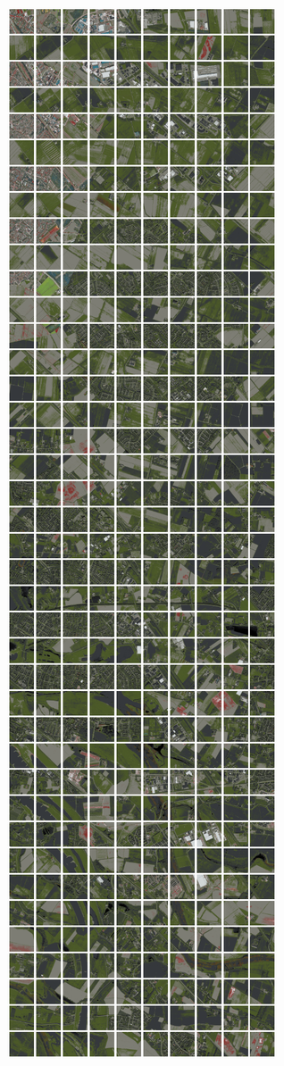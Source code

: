 <html>
<div>
<img src="https://github.com/HakkaTjakka/NL_TILE_MAP/blob/main/18/631/-1039/r.6310.-10390.png" height="44" width="44">
<img src="https://github.com/HakkaTjakka/NL_TILE_MAP/blob/main/18/631/-1039/r.6311.-10390.png" height="44" width="44">
<img src="https://github.com/HakkaTjakka/NL_TILE_MAP/blob/main/18/631/-1039/r.6312.-10390.png" height="44" width="44">
<img src="https://github.com/HakkaTjakka/NL_TILE_MAP/blob/main/18/631/-1039/r.6313.-10390.png" height="44" width="44">
<img src="https://github.com/HakkaTjakka/NL_TILE_MAP/blob/main/18/631/-1039/r.6314.-10390.png" height="44" width="44">
<img src="https://github.com/HakkaTjakka/NL_TILE_MAP/blob/main/18/631/-1039/r.6315.-10390.png" height="44" width="44">
<img src="https://github.com/HakkaTjakka/NL_TILE_MAP/blob/main/18/631/-1039/r.6316.-10390.png" height="44" width="44">
<img src="https://github.com/HakkaTjakka/NL_TILE_MAP/blob/main/18/631/-1039/r.6317.-10390.png" height="44" width="44">
<img src="https://github.com/HakkaTjakka/NL_TILE_MAP/blob/main/18/631/-1039/r.6318.-10390.png" height="44" width="44">
<img src="https://github.com/HakkaTjakka/NL_TILE_MAP/blob/main/18/631/-1039/r.6319.-10390.png" height="44" width="44">
<img src="https://github.com/HakkaTjakka/NL_TILE_MAP/blob/main/18/632/-1039/r.6320.-10390.png" height="44" width="44">
<img src="https://github.com/HakkaTjakka/NL_TILE_MAP/blob/main/18/632/-1039/r.6321.-10390.png" height="44" width="44">
<img src="https://github.com/HakkaTjakka/NL_TILE_MAP/blob/main/18/632/-1039/r.6322.-10390.png" height="44" width="44">
<img src="https://github.com/HakkaTjakka/NL_TILE_MAP/blob/main/18/632/-1039/r.6323.-10390.png" height="44" width="44">
<img src="https://github.com/HakkaTjakka/NL_TILE_MAP/blob/main/18/632/-1039/r.6324.-10390.png" height="44" width="44">
<img src="https://github.com/HakkaTjakka/NL_TILE_MAP/blob/main/18/632/-1039/r.6325.-10390.png" height="44" width="44">
<img src="https://github.com/HakkaTjakka/NL_TILE_MAP/blob/main/18/632/-1039/r.6326.-10390.png" height="44" width="44">
<img src="https://github.com/HakkaTjakka/NL_TILE_MAP/blob/main/18/632/-1039/r.6327.-10390.png" height="44" width="44">
<img src="https://github.com/HakkaTjakka/NL_TILE_MAP/blob/main/18/632/-1039/r.6328.-10390.png" height="44" width="44">
<img src="https://github.com/HakkaTjakka/NL_TILE_MAP/blob/main/18/632/-1039/r.6329.-10390.png" height="44" width="44">
<br>
<img src="https://github.com/HakkaTjakka/NL_TILE_MAP/blob/main/18/631/-1039/r.6310.-10389.png" height="44" width="44">
<img src="https://github.com/HakkaTjakka/NL_TILE_MAP/blob/main/18/631/-1039/r.6311.-10389.png" height="44" width="44">
<img src="https://github.com/HakkaTjakka/NL_TILE_MAP/blob/main/18/631/-1039/r.6312.-10389.png" height="44" width="44">
<img src="https://github.com/HakkaTjakka/NL_TILE_MAP/blob/main/18/631/-1039/r.6313.-10389.png" height="44" width="44">
<img src="https://github.com/HakkaTjakka/NL_TILE_MAP/blob/main/18/631/-1039/r.6314.-10389.png" height="44" width="44">
<img src="https://github.com/HakkaTjakka/NL_TILE_MAP/blob/main/18/631/-1039/r.6315.-10389.png" height="44" width="44">
<img src="https://github.com/HakkaTjakka/NL_TILE_MAP/blob/main/18/631/-1039/r.6316.-10389.png" height="44" width="44">
<img src="https://github.com/HakkaTjakka/NL_TILE_MAP/blob/main/18/631/-1039/r.6317.-10389.png" height="44" width="44">
<img src="https://github.com/HakkaTjakka/NL_TILE_MAP/blob/main/18/631/-1039/r.6318.-10389.png" height="44" width="44">
<img src="https://github.com/HakkaTjakka/NL_TILE_MAP/blob/main/18/631/-1039/r.6319.-10389.png" height="44" width="44">
<img src="https://github.com/HakkaTjakka/NL_TILE_MAP/blob/main/18/632/-1039/r.6320.-10389.png" height="44" width="44">
<img src="https://github.com/HakkaTjakka/NL_TILE_MAP/blob/main/18/632/-1039/r.6321.-10389.png" height="44" width="44">
<img src="https://github.com/HakkaTjakka/NL_TILE_MAP/blob/main/18/632/-1039/r.6322.-10389.png" height="44" width="44">
<img src="https://github.com/HakkaTjakka/NL_TILE_MAP/blob/main/18/632/-1039/r.6323.-10389.png" height="44" width="44">
<img src="https://github.com/HakkaTjakka/NL_TILE_MAP/blob/main/18/632/-1039/r.6324.-10389.png" height="44" width="44">
<img src="https://github.com/HakkaTjakka/NL_TILE_MAP/blob/main/18/632/-1039/r.6325.-10389.png" height="44" width="44">
<img src="https://github.com/HakkaTjakka/NL_TILE_MAP/blob/main/18/632/-1039/r.6326.-10389.png" height="44" width="44">
<img src="https://github.com/HakkaTjakka/NL_TILE_MAP/blob/main/18/632/-1039/r.6327.-10389.png" height="44" width="44">
<img src="https://github.com/HakkaTjakka/NL_TILE_MAP/blob/main/18/632/-1039/r.6328.-10389.png" height="44" width="44">
<img src="https://github.com/HakkaTjakka/NL_TILE_MAP/blob/main/18/632/-1039/r.6329.-10389.png" height="44" width="44">
<br>
<img src="https://github.com/HakkaTjakka/NL_TILE_MAP/blob/main/18/631/-1039/r.6310.-10388.png" height="44" width="44">
<img src="https://github.com/HakkaTjakka/NL_TILE_MAP/blob/main/18/631/-1039/r.6311.-10388.png" height="44" width="44">
<img src="https://github.com/HakkaTjakka/NL_TILE_MAP/blob/main/18/631/-1039/r.6312.-10388.png" height="44" width="44">
<img src="https://github.com/HakkaTjakka/NL_TILE_MAP/blob/main/18/631/-1039/r.6313.-10388.png" height="44" width="44">
<img src="https://github.com/HakkaTjakka/NL_TILE_MAP/blob/main/18/631/-1039/r.6314.-10388.png" height="44" width="44">
<img src="https://github.com/HakkaTjakka/NL_TILE_MAP/blob/main/18/631/-1039/r.6315.-10388.png" height="44" width="44">
<img src="https://github.com/HakkaTjakka/NL_TILE_MAP/blob/main/18/631/-1039/r.6316.-10388.png" height="44" width="44">
<img src="https://github.com/HakkaTjakka/NL_TILE_MAP/blob/main/18/631/-1039/r.6317.-10388.png" height="44" width="44">
<img src="https://github.com/HakkaTjakka/NL_TILE_MAP/blob/main/18/631/-1039/r.6318.-10388.png" height="44" width="44">
<img src="https://github.com/HakkaTjakka/NL_TILE_MAP/blob/main/18/631/-1039/r.6319.-10388.png" height="44" width="44">
<img src="https://github.com/HakkaTjakka/NL_TILE_MAP/blob/main/18/632/-1039/r.6320.-10388.png" height="44" width="44">
<img src="https://github.com/HakkaTjakka/NL_TILE_MAP/blob/main/18/632/-1039/r.6321.-10388.png" height="44" width="44">
<img src="https://github.com/HakkaTjakka/NL_TILE_MAP/blob/main/18/632/-1039/r.6322.-10388.png" height="44" width="44">
<img src="https://github.com/HakkaTjakka/NL_TILE_MAP/blob/main/18/632/-1039/r.6323.-10388.png" height="44" width="44">
<img src="https://github.com/HakkaTjakka/NL_TILE_MAP/blob/main/18/632/-1039/r.6324.-10388.png" height="44" width="44">
<img src="https://github.com/HakkaTjakka/NL_TILE_MAP/blob/main/18/632/-1039/r.6325.-10388.png" height="44" width="44">
<img src="https://github.com/HakkaTjakka/NL_TILE_MAP/blob/main/18/632/-1039/r.6326.-10388.png" height="44" width="44">
<img src="https://github.com/HakkaTjakka/NL_TILE_MAP/blob/main/18/632/-1039/r.6327.-10388.png" height="44" width="44">
<img src="https://github.com/HakkaTjakka/NL_TILE_MAP/blob/main/18/632/-1039/r.6328.-10388.png" height="44" width="44">
<img src="https://github.com/HakkaTjakka/NL_TILE_MAP/blob/main/18/632/-1039/r.6329.-10388.png" height="44" width="44">
<br>
<img src="https://github.com/HakkaTjakka/NL_TILE_MAP/blob/main/18/631/-1039/r.6310.-10387.png" height="44" width="44">
<img src="https://github.com/HakkaTjakka/NL_TILE_MAP/blob/main/18/631/-1039/r.6311.-10387.png" height="44" width="44">
<img src="https://github.com/HakkaTjakka/NL_TILE_MAP/blob/main/18/631/-1039/r.6312.-10387.png" height="44" width="44">
<img src="https://github.com/HakkaTjakka/NL_TILE_MAP/blob/main/18/631/-1039/r.6313.-10387.png" height="44" width="44">
<img src="https://github.com/HakkaTjakka/NL_TILE_MAP/blob/main/18/631/-1039/r.6314.-10387.png" height="44" width="44">
<img src="https://github.com/HakkaTjakka/NL_TILE_MAP/blob/main/18/631/-1039/r.6315.-10387.png" height="44" width="44">
<img src="https://github.com/HakkaTjakka/NL_TILE_MAP/blob/main/18/631/-1039/r.6316.-10387.png" height="44" width="44">
<img src="https://github.com/HakkaTjakka/NL_TILE_MAP/blob/main/18/631/-1039/r.6317.-10387.png" height="44" width="44">
<img src="https://github.com/HakkaTjakka/NL_TILE_MAP/blob/main/18/631/-1039/r.6318.-10387.png" height="44" width="44">
<img src="https://github.com/HakkaTjakka/NL_TILE_MAP/blob/main/18/631/-1039/r.6319.-10387.png" height="44" width="44">
<img src="https://github.com/HakkaTjakka/NL_TILE_MAP/blob/main/18/632/-1039/r.6320.-10387.png" height="44" width="44">
<img src="https://github.com/HakkaTjakka/NL_TILE_MAP/blob/main/18/632/-1039/r.6321.-10387.png" height="44" width="44">
<img src="https://github.com/HakkaTjakka/NL_TILE_MAP/blob/main/18/632/-1039/r.6322.-10387.png" height="44" width="44">
<img src="https://github.com/HakkaTjakka/NL_TILE_MAP/blob/main/18/632/-1039/r.6323.-10387.png" height="44" width="44">
<img src="https://github.com/HakkaTjakka/NL_TILE_MAP/blob/main/18/632/-1039/r.6324.-10387.png" height="44" width="44">
<img src="https://github.com/HakkaTjakka/NL_TILE_MAP/blob/main/18/632/-1039/r.6325.-10387.png" height="44" width="44">
<img src="https://github.com/HakkaTjakka/NL_TILE_MAP/blob/main/18/632/-1039/r.6326.-10387.png" height="44" width="44">
<img src="https://github.com/HakkaTjakka/NL_TILE_MAP/blob/main/18/632/-1039/r.6327.-10387.png" height="44" width="44">
<img src="https://github.com/HakkaTjakka/NL_TILE_MAP/blob/main/18/632/-1039/r.6328.-10387.png" height="44" width="44">
<img src="https://github.com/HakkaTjakka/NL_TILE_MAP/blob/main/18/632/-1039/r.6329.-10387.png" height="44" width="44">
<br>
<img src="https://github.com/HakkaTjakka/NL_TILE_MAP/blob/main/18/631/-1039/r.6310.-10386.png" height="44" width="44">
<img src="https://github.com/HakkaTjakka/NL_TILE_MAP/blob/main/18/631/-1039/r.6311.-10386.png" height="44" width="44">
<img src="https://github.com/HakkaTjakka/NL_TILE_MAP/blob/main/18/631/-1039/r.6312.-10386.png" height="44" width="44">
<img src="https://github.com/HakkaTjakka/NL_TILE_MAP/blob/main/18/631/-1039/r.6313.-10386.png" height="44" width="44">
<img src="https://github.com/HakkaTjakka/NL_TILE_MAP/blob/main/18/631/-1039/r.6314.-10386.png" height="44" width="44">
<img src="https://github.com/HakkaTjakka/NL_TILE_MAP/blob/main/18/631/-1039/r.6315.-10386.png" height="44" width="44">
<img src="https://github.com/HakkaTjakka/NL_TILE_MAP/blob/main/18/631/-1039/r.6316.-10386.png" height="44" width="44">
<img src="https://github.com/HakkaTjakka/NL_TILE_MAP/blob/main/18/631/-1039/r.6317.-10386.png" height="44" width="44">
<img src="https://github.com/HakkaTjakka/NL_TILE_MAP/blob/main/18/631/-1039/r.6318.-10386.png" height="44" width="44">
<img src="https://github.com/HakkaTjakka/NL_TILE_MAP/blob/main/18/631/-1039/r.6319.-10386.png" height="44" width="44">
<img src="https://github.com/HakkaTjakka/NL_TILE_MAP/blob/main/18/632/-1039/r.6320.-10386.png" height="44" width="44">
<img src="https://github.com/HakkaTjakka/NL_TILE_MAP/blob/main/18/632/-1039/r.6321.-10386.png" height="44" width="44">
<img src="https://github.com/HakkaTjakka/NL_TILE_MAP/blob/main/18/632/-1039/r.6322.-10386.png" height="44" width="44">
<img src="https://github.com/HakkaTjakka/NL_TILE_MAP/blob/main/18/632/-1039/r.6323.-10386.png" height="44" width="44">
<img src="https://github.com/HakkaTjakka/NL_TILE_MAP/blob/main/18/632/-1039/r.6324.-10386.png" height="44" width="44">
<img src="https://github.com/HakkaTjakka/NL_TILE_MAP/blob/main/18/632/-1039/r.6325.-10386.png" height="44" width="44">
<img src="https://github.com/HakkaTjakka/NL_TILE_MAP/blob/main/18/632/-1039/r.6326.-10386.png" height="44" width="44">
<img src="https://github.com/HakkaTjakka/NL_TILE_MAP/blob/main/18/632/-1039/r.6327.-10386.png" height="44" width="44">
<img src="https://github.com/HakkaTjakka/NL_TILE_MAP/blob/main/18/632/-1039/r.6328.-10386.png" height="44" width="44">
<img src="https://github.com/HakkaTjakka/NL_TILE_MAP/blob/main/18/632/-1039/r.6329.-10386.png" height="44" width="44">
<br>
<img src="https://github.com/HakkaTjakka/NL_TILE_MAP/blob/main/18/631/-1039/r.6310.-10385.png" height="44" width="44">
<img src="https://github.com/HakkaTjakka/NL_TILE_MAP/blob/main/18/631/-1039/r.6311.-10385.png" height="44" width="44">
<img src="https://github.com/HakkaTjakka/NL_TILE_MAP/blob/main/18/631/-1039/r.6312.-10385.png" height="44" width="44">
<img src="https://github.com/HakkaTjakka/NL_TILE_MAP/blob/main/18/631/-1039/r.6313.-10385.png" height="44" width="44">
<img src="https://github.com/HakkaTjakka/NL_TILE_MAP/blob/main/18/631/-1039/r.6314.-10385.png" height="44" width="44">
<img src="https://github.com/HakkaTjakka/NL_TILE_MAP/blob/main/18/631/-1039/r.6315.-10385.png" height="44" width="44">
<img src="https://github.com/HakkaTjakka/NL_TILE_MAP/blob/main/18/631/-1039/r.6316.-10385.png" height="44" width="44">
<img src="https://github.com/HakkaTjakka/NL_TILE_MAP/blob/main/18/631/-1039/r.6317.-10385.png" height="44" width="44">
<img src="https://github.com/HakkaTjakka/NL_TILE_MAP/blob/main/18/631/-1039/r.6318.-10385.png" height="44" width="44">
<img src="https://github.com/HakkaTjakka/NL_TILE_MAP/blob/main/18/631/-1039/r.6319.-10385.png" height="44" width="44">
<img src="https://github.com/HakkaTjakka/NL_TILE_MAP/blob/main/18/632/-1039/r.6320.-10385.png" height="44" width="44">
<img src="https://github.com/HakkaTjakka/NL_TILE_MAP/blob/main/18/632/-1039/r.6321.-10385.png" height="44" width="44">
<img src="https://github.com/HakkaTjakka/NL_TILE_MAP/blob/main/18/632/-1039/r.6322.-10385.png" height="44" width="44">
<img src="https://github.com/HakkaTjakka/NL_TILE_MAP/blob/main/18/632/-1039/r.6323.-10385.png" height="44" width="44">
<img src="https://github.com/HakkaTjakka/NL_TILE_MAP/blob/main/18/632/-1039/r.6324.-10385.png" height="44" width="44">
<img src="https://github.com/HakkaTjakka/NL_TILE_MAP/blob/main/18/632/-1039/r.6325.-10385.png" height="44" width="44">
<img src="https://github.com/HakkaTjakka/NL_TILE_MAP/blob/main/18/632/-1039/r.6326.-10385.png" height="44" width="44">
<img src="https://github.com/HakkaTjakka/NL_TILE_MAP/blob/main/18/632/-1039/r.6327.-10385.png" height="44" width="44">
<img src="https://github.com/HakkaTjakka/NL_TILE_MAP/blob/main/18/632/-1039/r.6328.-10385.png" height="44" width="44">
<img src="https://github.com/HakkaTjakka/NL_TILE_MAP/blob/main/18/632/-1039/r.6329.-10385.png" height="44" width="44">
<br>
<img src="https://github.com/HakkaTjakka/NL_TILE_MAP/blob/main/18/631/-1039/r.6310.-10384.png" height="44" width="44">
<img src="https://github.com/HakkaTjakka/NL_TILE_MAP/blob/main/18/631/-1039/r.6311.-10384.png" height="44" width="44">
<img src="https://github.com/HakkaTjakka/NL_TILE_MAP/blob/main/18/631/-1039/r.6312.-10384.png" height="44" width="44">
<img src="https://github.com/HakkaTjakka/NL_TILE_MAP/blob/main/18/631/-1039/r.6313.-10384.png" height="44" width="44">
<img src="https://github.com/HakkaTjakka/NL_TILE_MAP/blob/main/18/631/-1039/r.6314.-10384.png" height="44" width="44">
<img src="https://github.com/HakkaTjakka/NL_TILE_MAP/blob/main/18/631/-1039/r.6315.-10384.png" height="44" width="44">
<img src="https://github.com/HakkaTjakka/NL_TILE_MAP/blob/main/18/631/-1039/r.6316.-10384.png" height="44" width="44">
<img src="https://github.com/HakkaTjakka/NL_TILE_MAP/blob/main/18/631/-1039/r.6317.-10384.png" height="44" width="44">
<img src="https://github.com/HakkaTjakka/NL_TILE_MAP/blob/main/18/631/-1039/r.6318.-10384.png" height="44" width="44">
<img src="https://github.com/HakkaTjakka/NL_TILE_MAP/blob/main/18/631/-1039/r.6319.-10384.png" height="44" width="44">
<img src="https://github.com/HakkaTjakka/NL_TILE_MAP/blob/main/18/632/-1039/r.6320.-10384.png" height="44" width="44">
<img src="https://github.com/HakkaTjakka/NL_TILE_MAP/blob/main/18/632/-1039/r.6321.-10384.png" height="44" width="44">
<img src="https://github.com/HakkaTjakka/NL_TILE_MAP/blob/main/18/632/-1039/r.6322.-10384.png" height="44" width="44">
<img src="https://github.com/HakkaTjakka/NL_TILE_MAP/blob/main/18/632/-1039/r.6323.-10384.png" height="44" width="44">
<img src="https://github.com/HakkaTjakka/NL_TILE_MAP/blob/main/18/632/-1039/r.6324.-10384.png" height="44" width="44">
<img src="https://github.com/HakkaTjakka/NL_TILE_MAP/blob/main/18/632/-1039/r.6325.-10384.png" height="44" width="44">
<img src="https://github.com/HakkaTjakka/NL_TILE_MAP/blob/main/18/632/-1039/r.6326.-10384.png" height="44" width="44">
<img src="https://github.com/HakkaTjakka/NL_TILE_MAP/blob/main/18/632/-1039/r.6327.-10384.png" height="44" width="44">
<img src="https://github.com/HakkaTjakka/NL_TILE_MAP/blob/main/18/632/-1039/r.6328.-10384.png" height="44" width="44">
<img src="https://github.com/HakkaTjakka/NL_TILE_MAP/blob/main/18/632/-1039/r.6329.-10384.png" height="44" width="44">
<br>
<img src="https://github.com/HakkaTjakka/NL_TILE_MAP/blob/main/18/631/-1039/r.6310.-10383.png" height="44" width="44">
<img src="https://github.com/HakkaTjakka/NL_TILE_MAP/blob/main/18/631/-1039/r.6311.-10383.png" height="44" width="44">
<img src="https://github.com/HakkaTjakka/NL_TILE_MAP/blob/main/18/631/-1039/r.6312.-10383.png" height="44" width="44">
<img src="https://github.com/HakkaTjakka/NL_TILE_MAP/blob/main/18/631/-1039/r.6313.-10383.png" height="44" width="44">
<img src="https://github.com/HakkaTjakka/NL_TILE_MAP/blob/main/18/631/-1039/r.6314.-10383.png" height="44" width="44">
<img src="https://github.com/HakkaTjakka/NL_TILE_MAP/blob/main/18/631/-1039/r.6315.-10383.png" height="44" width="44">
<img src="https://github.com/HakkaTjakka/NL_TILE_MAP/blob/main/18/631/-1039/r.6316.-10383.png" height="44" width="44">
<img src="https://github.com/HakkaTjakka/NL_TILE_MAP/blob/main/18/631/-1039/r.6317.-10383.png" height="44" width="44">
<img src="https://github.com/HakkaTjakka/NL_TILE_MAP/blob/main/18/631/-1039/r.6318.-10383.png" height="44" width="44">
<img src="https://github.com/HakkaTjakka/NL_TILE_MAP/blob/main/18/631/-1039/r.6319.-10383.png" height="44" width="44">
<img src="https://github.com/HakkaTjakka/NL_TILE_MAP/blob/main/18/632/-1039/r.6320.-10383.png" height="44" width="44">
<img src="https://github.com/HakkaTjakka/NL_TILE_MAP/blob/main/18/632/-1039/r.6321.-10383.png" height="44" width="44">
<img src="https://github.com/HakkaTjakka/NL_TILE_MAP/blob/main/18/632/-1039/r.6322.-10383.png" height="44" width="44">
<img src="https://github.com/HakkaTjakka/NL_TILE_MAP/blob/main/18/632/-1039/r.6323.-10383.png" height="44" width="44">
<img src="https://github.com/HakkaTjakka/NL_TILE_MAP/blob/main/18/632/-1039/r.6324.-10383.png" height="44" width="44">
<img src="https://github.com/HakkaTjakka/NL_TILE_MAP/blob/main/18/632/-1039/r.6325.-10383.png" height="44" width="44">
<img src="https://github.com/HakkaTjakka/NL_TILE_MAP/blob/main/18/632/-1039/r.6326.-10383.png" height="44" width="44">
<img src="https://github.com/HakkaTjakka/NL_TILE_MAP/blob/main/18/632/-1039/r.6327.-10383.png" height="44" width="44">
<img src="https://github.com/HakkaTjakka/NL_TILE_MAP/blob/main/18/632/-1039/r.6328.-10383.png" height="44" width="44">
<img src="https://github.com/HakkaTjakka/NL_TILE_MAP/blob/main/18/632/-1039/r.6329.-10383.png" height="44" width="44">
<br>
<img src="https://github.com/HakkaTjakka/NL_TILE_MAP/blob/main/18/631/-1039/r.6310.-10382.png" height="44" width="44">
<img src="https://github.com/HakkaTjakka/NL_TILE_MAP/blob/main/18/631/-1039/r.6311.-10382.png" height="44" width="44">
<img src="https://github.com/HakkaTjakka/NL_TILE_MAP/blob/main/18/631/-1039/r.6312.-10382.png" height="44" width="44">
<img src="https://github.com/HakkaTjakka/NL_TILE_MAP/blob/main/18/631/-1039/r.6313.-10382.png" height="44" width="44">
<img src="https://github.com/HakkaTjakka/NL_TILE_MAP/blob/main/18/631/-1039/r.6314.-10382.png" height="44" width="44">
<img src="https://github.com/HakkaTjakka/NL_TILE_MAP/blob/main/18/631/-1039/r.6315.-10382.png" height="44" width="44">
<img src="https://github.com/HakkaTjakka/NL_TILE_MAP/blob/main/18/631/-1039/r.6316.-10382.png" height="44" width="44">
<img src="https://github.com/HakkaTjakka/NL_TILE_MAP/blob/main/18/631/-1039/r.6317.-10382.png" height="44" width="44">
<img src="https://github.com/HakkaTjakka/NL_TILE_MAP/blob/main/18/631/-1039/r.6318.-10382.png" height="44" width="44">
<img src="https://github.com/HakkaTjakka/NL_TILE_MAP/blob/main/18/631/-1039/r.6319.-10382.png" height="44" width="44">
<img src="https://github.com/HakkaTjakka/NL_TILE_MAP/blob/main/18/632/-1039/r.6320.-10382.png" height="44" width="44">
<img src="https://github.com/HakkaTjakka/NL_TILE_MAP/blob/main/18/632/-1039/r.6321.-10382.png" height="44" width="44">
<img src="https://github.com/HakkaTjakka/NL_TILE_MAP/blob/main/18/632/-1039/r.6322.-10382.png" height="44" width="44">
<img src="https://github.com/HakkaTjakka/NL_TILE_MAP/blob/main/18/632/-1039/r.6323.-10382.png" height="44" width="44">
<img src="https://github.com/HakkaTjakka/NL_TILE_MAP/blob/main/18/632/-1039/r.6324.-10382.png" height="44" width="44">
<img src="https://github.com/HakkaTjakka/NL_TILE_MAP/blob/main/18/632/-1039/r.6325.-10382.png" height="44" width="44">
<img src="https://github.com/HakkaTjakka/NL_TILE_MAP/blob/main/18/632/-1039/r.6326.-10382.png" height="44" width="44">
<img src="https://github.com/HakkaTjakka/NL_TILE_MAP/blob/main/18/632/-1039/r.6327.-10382.png" height="44" width="44">
<img src="https://github.com/HakkaTjakka/NL_TILE_MAP/blob/main/18/632/-1039/r.6328.-10382.png" height="44" width="44">
<img src="https://github.com/HakkaTjakka/NL_TILE_MAP/blob/main/18/632/-1039/r.6329.-10382.png" height="44" width="44">
<br>
<img src="https://github.com/HakkaTjakka/NL_TILE_MAP/blob/main/18/631/-1039/r.6310.-10381.png" height="44" width="44">
<img src="https://github.com/HakkaTjakka/NL_TILE_MAP/blob/main/18/631/-1039/r.6311.-10381.png" height="44" width="44">
<img src="https://github.com/HakkaTjakka/NL_TILE_MAP/blob/main/18/631/-1039/r.6312.-10381.png" height="44" width="44">
<img src="https://github.com/HakkaTjakka/NL_TILE_MAP/blob/main/18/631/-1039/r.6313.-10381.png" height="44" width="44">
<img src="https://github.com/HakkaTjakka/NL_TILE_MAP/blob/main/18/631/-1039/r.6314.-10381.png" height="44" width="44">
<img src="https://github.com/HakkaTjakka/NL_TILE_MAP/blob/main/18/631/-1039/r.6315.-10381.png" height="44" width="44">
<img src="https://github.com/HakkaTjakka/NL_TILE_MAP/blob/main/18/631/-1039/r.6316.-10381.png" height="44" width="44">
<img src="https://github.com/HakkaTjakka/NL_TILE_MAP/blob/main/18/631/-1039/r.6317.-10381.png" height="44" width="44">
<img src="https://github.com/HakkaTjakka/NL_TILE_MAP/blob/main/18/631/-1039/r.6318.-10381.png" height="44" width="44">
<img src="https://github.com/HakkaTjakka/NL_TILE_MAP/blob/main/18/631/-1039/r.6319.-10381.png" height="44" width="44">
<img src="https://github.com/HakkaTjakka/NL_TILE_MAP/blob/main/18/632/-1039/r.6320.-10381.png" height="44" width="44">
<img src="https://github.com/HakkaTjakka/NL_TILE_MAP/blob/main/18/632/-1039/r.6321.-10381.png" height="44" width="44">
<img src="https://github.com/HakkaTjakka/NL_TILE_MAP/blob/main/18/632/-1039/r.6322.-10381.png" height="44" width="44">
<img src="https://github.com/HakkaTjakka/NL_TILE_MAP/blob/main/18/632/-1039/r.6323.-10381.png" height="44" width="44">
<img src="https://github.com/HakkaTjakka/NL_TILE_MAP/blob/main/18/632/-1039/r.6324.-10381.png" height="44" width="44">
<img src="https://github.com/HakkaTjakka/NL_TILE_MAP/blob/main/18/632/-1039/r.6325.-10381.png" height="44" width="44">
<img src="https://github.com/HakkaTjakka/NL_TILE_MAP/blob/main/18/632/-1039/r.6326.-10381.png" height="44" width="44">
<img src="https://github.com/HakkaTjakka/NL_TILE_MAP/blob/main/18/632/-1039/r.6327.-10381.png" height="44" width="44">
<img src="https://github.com/HakkaTjakka/NL_TILE_MAP/blob/main/18/632/-1039/r.6328.-10381.png" height="44" width="44">
<img src="https://github.com/HakkaTjakka/NL_TILE_MAP/blob/main/18/632/-1039/r.6329.-10381.png" height="44" width="44">
<br>
<img src="https://github.com/HakkaTjakka/NL_TILE_MAP/blob/main/18/631/-1038/r.6310.-10380.png" height="44" width="44">
<img src="https://github.com/HakkaTjakka/NL_TILE_MAP/blob/main/18/631/-1038/r.6311.-10380.png" height="44" width="44">
<img src="https://github.com/HakkaTjakka/NL_TILE_MAP/blob/main/18/631/-1038/r.6312.-10380.png" height="44" width="44">
<img src="https://github.com/HakkaTjakka/NL_TILE_MAP/blob/main/18/631/-1038/r.6313.-10380.png" height="44" width="44">
<img src="https://github.com/HakkaTjakka/NL_TILE_MAP/blob/main/18/631/-1038/r.6314.-10380.png" height="44" width="44">
<img src="https://github.com/HakkaTjakka/NL_TILE_MAP/blob/main/18/631/-1038/r.6315.-10380.png" height="44" width="44">
<img src="https://github.com/HakkaTjakka/NL_TILE_MAP/blob/main/18/631/-1038/r.6316.-10380.png" height="44" width="44">
<img src="https://github.com/HakkaTjakka/NL_TILE_MAP/blob/main/18/631/-1038/r.6317.-10380.png" height="44" width="44">
<img src="https://github.com/HakkaTjakka/NL_TILE_MAP/blob/main/18/631/-1038/r.6318.-10380.png" height="44" width="44">
<img src="https://github.com/HakkaTjakka/NL_TILE_MAP/blob/main/18/631/-1038/r.6319.-10380.png" height="44" width="44">
<img src="https://github.com/HakkaTjakka/NL_TILE_MAP/blob/main/18/632/-1038/r.6320.-10380.png" height="44" width="44">
<img src="https://github.com/HakkaTjakka/NL_TILE_MAP/blob/main/18/632/-1038/r.6321.-10380.png" height="44" width="44">
<img src="https://github.com/HakkaTjakka/NL_TILE_MAP/blob/main/18/632/-1038/r.6322.-10380.png" height="44" width="44">
<img src="https://github.com/HakkaTjakka/NL_TILE_MAP/blob/main/18/632/-1038/r.6323.-10380.png" height="44" width="44">
<img src="https://github.com/HakkaTjakka/NL_TILE_MAP/blob/main/18/632/-1038/r.6324.-10380.png" height="44" width="44">
<img src="https://github.com/HakkaTjakka/NL_TILE_MAP/blob/main/18/632/-1038/r.6325.-10380.png" height="44" width="44">
<img src="https://github.com/HakkaTjakka/NL_TILE_MAP/blob/main/18/632/-1038/r.6326.-10380.png" height="44" width="44">
<img src="https://github.com/HakkaTjakka/NL_TILE_MAP/blob/main/18/632/-1038/r.6327.-10380.png" height="44" width="44">
<img src="https://github.com/HakkaTjakka/NL_TILE_MAP/blob/main/18/632/-1038/r.6328.-10380.png" height="44" width="44">
<img src="https://github.com/HakkaTjakka/NL_TILE_MAP/blob/main/18/632/-1038/r.6329.-10380.png" height="44" width="44">
<br>
<img src="https://github.com/HakkaTjakka/NL_TILE_MAP/blob/main/18/631/-1038/r.6310.-10379.png" height="44" width="44">
<img src="https://github.com/HakkaTjakka/NL_TILE_MAP/blob/main/18/631/-1038/r.6311.-10379.png" height="44" width="44">
<img src="https://github.com/HakkaTjakka/NL_TILE_MAP/blob/main/18/631/-1038/r.6312.-10379.png" height="44" width="44">
<img src="https://github.com/HakkaTjakka/NL_TILE_MAP/blob/main/18/631/-1038/r.6313.-10379.png" height="44" width="44">
<img src="https://github.com/HakkaTjakka/NL_TILE_MAP/blob/main/18/631/-1038/r.6314.-10379.png" height="44" width="44">
<img src="https://github.com/HakkaTjakka/NL_TILE_MAP/blob/main/18/631/-1038/r.6315.-10379.png" height="44" width="44">
<img src="https://github.com/HakkaTjakka/NL_TILE_MAP/blob/main/18/631/-1038/r.6316.-10379.png" height="44" width="44">
<img src="https://github.com/HakkaTjakka/NL_TILE_MAP/blob/main/18/631/-1038/r.6317.-10379.png" height="44" width="44">
<img src="https://github.com/HakkaTjakka/NL_TILE_MAP/blob/main/18/631/-1038/r.6318.-10379.png" height="44" width="44">
<img src="https://github.com/HakkaTjakka/NL_TILE_MAP/blob/main/18/631/-1038/r.6319.-10379.png" height="44" width="44">
<img src="https://github.com/HakkaTjakka/NL_TILE_MAP/blob/main/18/632/-1038/r.6320.-10379.png" height="44" width="44">
<img src="https://github.com/HakkaTjakka/NL_TILE_MAP/blob/main/18/632/-1038/r.6321.-10379.png" height="44" width="44">
<img src="https://github.com/HakkaTjakka/NL_TILE_MAP/blob/main/18/632/-1038/r.6322.-10379.png" height="44" width="44">
<img src="https://github.com/HakkaTjakka/NL_TILE_MAP/blob/main/18/632/-1038/r.6323.-10379.png" height="44" width="44">
<img src="https://github.com/HakkaTjakka/NL_TILE_MAP/blob/main/18/632/-1038/r.6324.-10379.png" height="44" width="44">
<img src="https://github.com/HakkaTjakka/NL_TILE_MAP/blob/main/18/632/-1038/r.6325.-10379.png" height="44" width="44">
<img src="https://github.com/HakkaTjakka/NL_TILE_MAP/blob/main/18/632/-1038/r.6326.-10379.png" height="44" width="44">
<img src="https://github.com/HakkaTjakka/NL_TILE_MAP/blob/main/18/632/-1038/r.6327.-10379.png" height="44" width="44">
<img src="https://github.com/HakkaTjakka/NL_TILE_MAP/blob/main/18/632/-1038/r.6328.-10379.png" height="44" width="44">
<img src="https://github.com/HakkaTjakka/NL_TILE_MAP/blob/main/18/632/-1038/r.6329.-10379.png" height="44" width="44">
<br>
<img src="https://github.com/HakkaTjakka/NL_TILE_MAP/blob/main/18/631/-1038/r.6310.-10378.png" height="44" width="44">
<img src="https://github.com/HakkaTjakka/NL_TILE_MAP/blob/main/18/631/-1038/r.6311.-10378.png" height="44" width="44">
<img src="https://github.com/HakkaTjakka/NL_TILE_MAP/blob/main/18/631/-1038/r.6312.-10378.png" height="44" width="44">
<img src="https://github.com/HakkaTjakka/NL_TILE_MAP/blob/main/18/631/-1038/r.6313.-10378.png" height="44" width="44">
<img src="https://github.com/HakkaTjakka/NL_TILE_MAP/blob/main/18/631/-1038/r.6314.-10378.png" height="44" width="44">
<img src="https://github.com/HakkaTjakka/NL_TILE_MAP/blob/main/18/631/-1038/r.6315.-10378.png" height="44" width="44">
<img src="https://github.com/HakkaTjakka/NL_TILE_MAP/blob/main/18/631/-1038/r.6316.-10378.png" height="44" width="44">
<img src="https://github.com/HakkaTjakka/NL_TILE_MAP/blob/main/18/631/-1038/r.6317.-10378.png" height="44" width="44">
<img src="https://github.com/HakkaTjakka/NL_TILE_MAP/blob/main/18/631/-1038/r.6318.-10378.png" height="44" width="44">
<img src="https://github.com/HakkaTjakka/NL_TILE_MAP/blob/main/18/631/-1038/r.6319.-10378.png" height="44" width="44">
<img src="https://github.com/HakkaTjakka/NL_TILE_MAP/blob/main/18/632/-1038/r.6320.-10378.png" height="44" width="44">
<img src="https://github.com/HakkaTjakka/NL_TILE_MAP/blob/main/18/632/-1038/r.6321.-10378.png" height="44" width="44">
<img src="https://github.com/HakkaTjakka/NL_TILE_MAP/blob/main/18/632/-1038/r.6322.-10378.png" height="44" width="44">
<img src="https://github.com/HakkaTjakka/NL_TILE_MAP/blob/main/18/632/-1038/r.6323.-10378.png" height="44" width="44">
<img src="https://github.com/HakkaTjakka/NL_TILE_MAP/blob/main/18/632/-1038/r.6324.-10378.png" height="44" width="44">
<img src="https://github.com/HakkaTjakka/NL_TILE_MAP/blob/main/18/632/-1038/r.6325.-10378.png" height="44" width="44">
<img src="https://github.com/HakkaTjakka/NL_TILE_MAP/blob/main/18/632/-1038/r.6326.-10378.png" height="44" width="44">
<img src="https://github.com/HakkaTjakka/NL_TILE_MAP/blob/main/18/632/-1038/r.6327.-10378.png" height="44" width="44">
<img src="https://github.com/HakkaTjakka/NL_TILE_MAP/blob/main/18/632/-1038/r.6328.-10378.png" height="44" width="44">
<img src="https://github.com/HakkaTjakka/NL_TILE_MAP/blob/main/18/632/-1038/r.6329.-10378.png" height="44" width="44">
<br>
<img src="https://github.com/HakkaTjakka/NL_TILE_MAP/blob/main/18/631/-1038/r.6310.-10377.png" height="44" width="44">
<img src="https://github.com/HakkaTjakka/NL_TILE_MAP/blob/main/18/631/-1038/r.6311.-10377.png" height="44" width="44">
<img src="https://github.com/HakkaTjakka/NL_TILE_MAP/blob/main/18/631/-1038/r.6312.-10377.png" height="44" width="44">
<img src="https://github.com/HakkaTjakka/NL_TILE_MAP/blob/main/18/631/-1038/r.6313.-10377.png" height="44" width="44">
<img src="https://github.com/HakkaTjakka/NL_TILE_MAP/blob/main/18/631/-1038/r.6314.-10377.png" height="44" width="44">
<img src="https://github.com/HakkaTjakka/NL_TILE_MAP/blob/main/18/631/-1038/r.6315.-10377.png" height="44" width="44">
<img src="https://github.com/HakkaTjakka/NL_TILE_MAP/blob/main/18/631/-1038/r.6316.-10377.png" height="44" width="44">
<img src="https://github.com/HakkaTjakka/NL_TILE_MAP/blob/main/18/631/-1038/r.6317.-10377.png" height="44" width="44">
<img src="https://github.com/HakkaTjakka/NL_TILE_MAP/blob/main/18/631/-1038/r.6318.-10377.png" height="44" width="44">
<img src="https://github.com/HakkaTjakka/NL_TILE_MAP/blob/main/18/631/-1038/r.6319.-10377.png" height="44" width="44">
<img src="https://github.com/HakkaTjakka/NL_TILE_MAP/blob/main/18/632/-1038/r.6320.-10377.png" height="44" width="44">
<img src="https://github.com/HakkaTjakka/NL_TILE_MAP/blob/main/18/632/-1038/r.6321.-10377.png" height="44" width="44">
<img src="https://github.com/HakkaTjakka/NL_TILE_MAP/blob/main/18/632/-1038/r.6322.-10377.png" height="44" width="44">
<img src="https://github.com/HakkaTjakka/NL_TILE_MAP/blob/main/18/632/-1038/r.6323.-10377.png" height="44" width="44">
<img src="https://github.com/HakkaTjakka/NL_TILE_MAP/blob/main/18/632/-1038/r.6324.-10377.png" height="44" width="44">
<img src="https://github.com/HakkaTjakka/NL_TILE_MAP/blob/main/18/632/-1038/r.6325.-10377.png" height="44" width="44">
<img src="https://github.com/HakkaTjakka/NL_TILE_MAP/blob/main/18/632/-1038/r.6326.-10377.png" height="44" width="44">
<img src="https://github.com/HakkaTjakka/NL_TILE_MAP/blob/main/18/632/-1038/r.6327.-10377.png" height="44" width="44">
<img src="https://github.com/HakkaTjakka/NL_TILE_MAP/blob/main/18/632/-1038/r.6328.-10377.png" height="44" width="44">
<img src="https://github.com/HakkaTjakka/NL_TILE_MAP/blob/main/18/632/-1038/r.6329.-10377.png" height="44" width="44">
<br>
<img src="https://github.com/HakkaTjakka/NL_TILE_MAP/blob/main/18/631/-1038/r.6310.-10376.png" height="44" width="44">
<img src="https://github.com/HakkaTjakka/NL_TILE_MAP/blob/main/18/631/-1038/r.6311.-10376.png" height="44" width="44">
<img src="https://github.com/HakkaTjakka/NL_TILE_MAP/blob/main/18/631/-1038/r.6312.-10376.png" height="44" width="44">
<img src="https://github.com/HakkaTjakka/NL_TILE_MAP/blob/main/18/631/-1038/r.6313.-10376.png" height="44" width="44">
<img src="https://github.com/HakkaTjakka/NL_TILE_MAP/blob/main/18/631/-1038/r.6314.-10376.png" height="44" width="44">
<img src="https://github.com/HakkaTjakka/NL_TILE_MAP/blob/main/18/631/-1038/r.6315.-10376.png" height="44" width="44">
<img src="https://github.com/HakkaTjakka/NL_TILE_MAP/blob/main/18/631/-1038/r.6316.-10376.png" height="44" width="44">
<img src="https://github.com/HakkaTjakka/NL_TILE_MAP/blob/main/18/631/-1038/r.6317.-10376.png" height="44" width="44">
<img src="https://github.com/HakkaTjakka/NL_TILE_MAP/blob/main/18/631/-1038/r.6318.-10376.png" height="44" width="44">
<img src="https://github.com/HakkaTjakka/NL_TILE_MAP/blob/main/18/631/-1038/r.6319.-10376.png" height="44" width="44">
<img src="https://github.com/HakkaTjakka/NL_TILE_MAP/blob/main/18/632/-1038/r.6320.-10376.png" height="44" width="44">
<img src="https://github.com/HakkaTjakka/NL_TILE_MAP/blob/main/18/632/-1038/r.6321.-10376.png" height="44" width="44">
<img src="https://github.com/HakkaTjakka/NL_TILE_MAP/blob/main/18/632/-1038/r.6322.-10376.png" height="44" width="44">
<img src="https://github.com/HakkaTjakka/NL_TILE_MAP/blob/main/18/632/-1038/r.6323.-10376.png" height="44" width="44">
<img src="https://github.com/HakkaTjakka/NL_TILE_MAP/blob/main/18/632/-1038/r.6324.-10376.png" height="44" width="44">
<img src="https://github.com/HakkaTjakka/NL_TILE_MAP/blob/main/18/632/-1038/r.6325.-10376.png" height="44" width="44">
<img src="https://github.com/HakkaTjakka/NL_TILE_MAP/blob/main/18/632/-1038/r.6326.-10376.png" height="44" width="44">
<img src="https://github.com/HakkaTjakka/NL_TILE_MAP/blob/main/18/632/-1038/r.6327.-10376.png" height="44" width="44">
<img src="https://github.com/HakkaTjakka/NL_TILE_MAP/blob/main/18/632/-1038/r.6328.-10376.png" height="44" width="44">
<img src="https://github.com/HakkaTjakka/NL_TILE_MAP/blob/main/18/632/-1038/r.6329.-10376.png" height="44" width="44">
<br>
<img src="https://github.com/HakkaTjakka/NL_TILE_MAP/blob/main/18/631/-1038/r.6310.-10375.png" height="44" width="44">
<img src="https://github.com/HakkaTjakka/NL_TILE_MAP/blob/main/18/631/-1038/r.6311.-10375.png" height="44" width="44">
<img src="https://github.com/HakkaTjakka/NL_TILE_MAP/blob/main/18/631/-1038/r.6312.-10375.png" height="44" width="44">
<img src="https://github.com/HakkaTjakka/NL_TILE_MAP/blob/main/18/631/-1038/r.6313.-10375.png" height="44" width="44">
<img src="https://github.com/HakkaTjakka/NL_TILE_MAP/blob/main/18/631/-1038/r.6314.-10375.png" height="44" width="44">
<img src="https://github.com/HakkaTjakka/NL_TILE_MAP/blob/main/18/631/-1038/r.6315.-10375.png" height="44" width="44">
<img src="https://github.com/HakkaTjakka/NL_TILE_MAP/blob/main/18/631/-1038/r.6316.-10375.png" height="44" width="44">
<img src="https://github.com/HakkaTjakka/NL_TILE_MAP/blob/main/18/631/-1038/r.6317.-10375.png" height="44" width="44">
<img src="https://github.com/HakkaTjakka/NL_TILE_MAP/blob/main/18/631/-1038/r.6318.-10375.png" height="44" width="44">
<img src="https://github.com/HakkaTjakka/NL_TILE_MAP/blob/main/18/631/-1038/r.6319.-10375.png" height="44" width="44">
<img src="https://github.com/HakkaTjakka/NL_TILE_MAP/blob/main/18/632/-1038/r.6320.-10375.png" height="44" width="44">
<img src="https://github.com/HakkaTjakka/NL_TILE_MAP/blob/main/18/632/-1038/r.6321.-10375.png" height="44" width="44">
<img src="https://github.com/HakkaTjakka/NL_TILE_MAP/blob/main/18/632/-1038/r.6322.-10375.png" height="44" width="44">
<img src="https://github.com/HakkaTjakka/NL_TILE_MAP/blob/main/18/632/-1038/r.6323.-10375.png" height="44" width="44">
<img src="https://github.com/HakkaTjakka/NL_TILE_MAP/blob/main/18/632/-1038/r.6324.-10375.png" height="44" width="44">
<img src="https://github.com/HakkaTjakka/NL_TILE_MAP/blob/main/18/632/-1038/r.6325.-10375.png" height="44" width="44">
<img src="https://github.com/HakkaTjakka/NL_TILE_MAP/blob/main/18/632/-1038/r.6326.-10375.png" height="44" width="44">
<img src="https://github.com/HakkaTjakka/NL_TILE_MAP/blob/main/18/632/-1038/r.6327.-10375.png" height="44" width="44">
<img src="https://github.com/HakkaTjakka/NL_TILE_MAP/blob/main/18/632/-1038/r.6328.-10375.png" height="44" width="44">
<img src="https://github.com/HakkaTjakka/NL_TILE_MAP/blob/main/18/632/-1038/r.6329.-10375.png" height="44" width="44">
<br>
<img src="https://github.com/HakkaTjakka/NL_TILE_MAP/blob/main/18/631/-1038/r.6310.-10374.png" height="44" width="44">
<img src="https://github.com/HakkaTjakka/NL_TILE_MAP/blob/main/18/631/-1038/r.6311.-10374.png" height="44" width="44">
<img src="https://github.com/HakkaTjakka/NL_TILE_MAP/blob/main/18/631/-1038/r.6312.-10374.png" height="44" width="44">
<img src="https://github.com/HakkaTjakka/NL_TILE_MAP/blob/main/18/631/-1038/r.6313.-10374.png" height="44" width="44">
<img src="https://github.com/HakkaTjakka/NL_TILE_MAP/blob/main/18/631/-1038/r.6314.-10374.png" height="44" width="44">
<img src="https://github.com/HakkaTjakka/NL_TILE_MAP/blob/main/18/631/-1038/r.6315.-10374.png" height="44" width="44">
<img src="https://github.com/HakkaTjakka/NL_TILE_MAP/blob/main/18/631/-1038/r.6316.-10374.png" height="44" width="44">
<img src="https://github.com/HakkaTjakka/NL_TILE_MAP/blob/main/18/631/-1038/r.6317.-10374.png" height="44" width="44">
<img src="https://github.com/HakkaTjakka/NL_TILE_MAP/blob/main/18/631/-1038/r.6318.-10374.png" height="44" width="44">
<img src="https://github.com/HakkaTjakka/NL_TILE_MAP/blob/main/18/631/-1038/r.6319.-10374.png" height="44" width="44">
<img src="https://github.com/HakkaTjakka/NL_TILE_MAP/blob/main/18/632/-1038/r.6320.-10374.png" height="44" width="44">
<img src="https://github.com/HakkaTjakka/NL_TILE_MAP/blob/main/18/632/-1038/r.6321.-10374.png" height="44" width="44">
<img src="https://github.com/HakkaTjakka/NL_TILE_MAP/blob/main/18/632/-1038/r.6322.-10374.png" height="44" width="44">
<img src="https://github.com/HakkaTjakka/NL_TILE_MAP/blob/main/18/632/-1038/r.6323.-10374.png" height="44" width="44">
<img src="https://github.com/HakkaTjakka/NL_TILE_MAP/blob/main/18/632/-1038/r.6324.-10374.png" height="44" width="44">
<img src="https://github.com/HakkaTjakka/NL_TILE_MAP/blob/main/18/632/-1038/r.6325.-10374.png" height="44" width="44">
<img src="https://github.com/HakkaTjakka/NL_TILE_MAP/blob/main/18/632/-1038/r.6326.-10374.png" height="44" width="44">
<img src="https://github.com/HakkaTjakka/NL_TILE_MAP/blob/main/18/632/-1038/r.6327.-10374.png" height="44" width="44">
<img src="https://github.com/HakkaTjakka/NL_TILE_MAP/blob/main/18/632/-1038/r.6328.-10374.png" height="44" width="44">
<img src="https://github.com/HakkaTjakka/NL_TILE_MAP/blob/main/18/632/-1038/r.6329.-10374.png" height="44" width="44">
<br>
<img src="https://github.com/HakkaTjakka/NL_TILE_MAP/blob/main/18/631/-1038/r.6310.-10373.png" height="44" width="44">
<img src="https://github.com/HakkaTjakka/NL_TILE_MAP/blob/main/18/631/-1038/r.6311.-10373.png" height="44" width="44">
<img src="https://github.com/HakkaTjakka/NL_TILE_MAP/blob/main/18/631/-1038/r.6312.-10373.png" height="44" width="44">
<img src="https://github.com/HakkaTjakka/NL_TILE_MAP/blob/main/18/631/-1038/r.6313.-10373.png" height="44" width="44">
<img src="https://github.com/HakkaTjakka/NL_TILE_MAP/blob/main/18/631/-1038/r.6314.-10373.png" height="44" width="44">
<img src="https://github.com/HakkaTjakka/NL_TILE_MAP/blob/main/18/631/-1038/r.6315.-10373.png" height="44" width="44">
<img src="https://github.com/HakkaTjakka/NL_TILE_MAP/blob/main/18/631/-1038/r.6316.-10373.png" height="44" width="44">
<img src="https://github.com/HakkaTjakka/NL_TILE_MAP/blob/main/18/631/-1038/r.6317.-10373.png" height="44" width="44">
<img src="https://github.com/HakkaTjakka/NL_TILE_MAP/blob/main/18/631/-1038/r.6318.-10373.png" height="44" width="44">
<img src="https://github.com/HakkaTjakka/NL_TILE_MAP/blob/main/18/631/-1038/r.6319.-10373.png" height="44" width="44">
<img src="https://github.com/HakkaTjakka/NL_TILE_MAP/blob/main/18/632/-1038/r.6320.-10373.png" height="44" width="44">
<img src="https://github.com/HakkaTjakka/NL_TILE_MAP/blob/main/18/632/-1038/r.6321.-10373.png" height="44" width="44">
<img src="https://github.com/HakkaTjakka/NL_TILE_MAP/blob/main/18/632/-1038/r.6322.-10373.png" height="44" width="44">
<img src="https://github.com/HakkaTjakka/NL_TILE_MAP/blob/main/18/632/-1038/r.6323.-10373.png" height="44" width="44">
<img src="https://github.com/HakkaTjakka/NL_TILE_MAP/blob/main/18/632/-1038/r.6324.-10373.png" height="44" width="44">
<img src="https://github.com/HakkaTjakka/NL_TILE_MAP/blob/main/18/632/-1038/r.6325.-10373.png" height="44" width="44">
<img src="https://github.com/HakkaTjakka/NL_TILE_MAP/blob/main/18/632/-1038/r.6326.-10373.png" height="44" width="44">
<img src="https://github.com/HakkaTjakka/NL_TILE_MAP/blob/main/18/632/-1038/r.6327.-10373.png" height="44" width="44">
<img src="https://github.com/HakkaTjakka/NL_TILE_MAP/blob/main/18/632/-1038/r.6328.-10373.png" height="44" width="44">
<img src="https://github.com/HakkaTjakka/NL_TILE_MAP/blob/main/18/632/-1038/r.6329.-10373.png" height="44" width="44">
<br>
<img src="https://github.com/HakkaTjakka/NL_TILE_MAP/blob/main/18/631/-1038/r.6310.-10372.png" height="44" width="44">
<img src="https://github.com/HakkaTjakka/NL_TILE_MAP/blob/main/18/631/-1038/r.6311.-10372.png" height="44" width="44">
<img src="https://github.com/HakkaTjakka/NL_TILE_MAP/blob/main/18/631/-1038/r.6312.-10372.png" height="44" width="44">
<img src="https://github.com/HakkaTjakka/NL_TILE_MAP/blob/main/18/631/-1038/r.6313.-10372.png" height="44" width="44">
<img src="https://github.com/HakkaTjakka/NL_TILE_MAP/blob/main/18/631/-1038/r.6314.-10372.png" height="44" width="44">
<img src="https://github.com/HakkaTjakka/NL_TILE_MAP/blob/main/18/631/-1038/r.6315.-10372.png" height="44" width="44">
<img src="https://github.com/HakkaTjakka/NL_TILE_MAP/blob/main/18/631/-1038/r.6316.-10372.png" height="44" width="44">
<img src="https://github.com/HakkaTjakka/NL_TILE_MAP/blob/main/18/631/-1038/r.6317.-10372.png" height="44" width="44">
<img src="https://github.com/HakkaTjakka/NL_TILE_MAP/blob/main/18/631/-1038/r.6318.-10372.png" height="44" width="44">
<img src="https://github.com/HakkaTjakka/NL_TILE_MAP/blob/main/18/631/-1038/r.6319.-10372.png" height="44" width="44">
<img src="https://github.com/HakkaTjakka/NL_TILE_MAP/blob/main/18/632/-1038/r.6320.-10372.png" height="44" width="44">
<img src="https://github.com/HakkaTjakka/NL_TILE_MAP/blob/main/18/632/-1038/r.6321.-10372.png" height="44" width="44">
<img src="https://github.com/HakkaTjakka/NL_TILE_MAP/blob/main/18/632/-1038/r.6322.-10372.png" height="44" width="44">
<img src="https://github.com/HakkaTjakka/NL_TILE_MAP/blob/main/18/632/-1038/r.6323.-10372.png" height="44" width="44">
<img src="https://github.com/HakkaTjakka/NL_TILE_MAP/blob/main/18/632/-1038/r.6324.-10372.png" height="44" width="44">
<img src="https://github.com/HakkaTjakka/NL_TILE_MAP/blob/main/18/632/-1038/r.6325.-10372.png" height="44" width="44">
<img src="https://github.com/HakkaTjakka/NL_TILE_MAP/blob/main/18/632/-1038/r.6326.-10372.png" height="44" width="44">
<img src="https://github.com/HakkaTjakka/NL_TILE_MAP/blob/main/18/632/-1038/r.6327.-10372.png" height="44" width="44">
<img src="https://github.com/HakkaTjakka/NL_TILE_MAP/blob/main/18/632/-1038/r.6328.-10372.png" height="44" width="44">
<img src="https://github.com/HakkaTjakka/NL_TILE_MAP/blob/main/18/632/-1038/r.6329.-10372.png" height="44" width="44">
<br>
<img src="https://github.com/HakkaTjakka/NL_TILE_MAP/blob/main/18/631/-1038/r.6310.-10371.png" height="44" width="44">
<img src="https://github.com/HakkaTjakka/NL_TILE_MAP/blob/main/18/631/-1038/r.6311.-10371.png" height="44" width="44">
<img src="https://github.com/HakkaTjakka/NL_TILE_MAP/blob/main/18/631/-1038/r.6312.-10371.png" height="44" width="44">
<img src="https://github.com/HakkaTjakka/NL_TILE_MAP/blob/main/18/631/-1038/r.6313.-10371.png" height="44" width="44">
<img src="https://github.com/HakkaTjakka/NL_TILE_MAP/blob/main/18/631/-1038/r.6314.-10371.png" height="44" width="44">
<img src="https://github.com/HakkaTjakka/NL_TILE_MAP/blob/main/18/631/-1038/r.6315.-10371.png" height="44" width="44">
<img src="https://github.com/HakkaTjakka/NL_TILE_MAP/blob/main/18/631/-1038/r.6316.-10371.png" height="44" width="44">
<img src="https://github.com/HakkaTjakka/NL_TILE_MAP/blob/main/18/631/-1038/r.6317.-10371.png" height="44" width="44">
<img src="https://github.com/HakkaTjakka/NL_TILE_MAP/blob/main/18/631/-1038/r.6318.-10371.png" height="44" width="44">
<img src="https://github.com/HakkaTjakka/NL_TILE_MAP/blob/main/18/631/-1038/r.6319.-10371.png" height="44" width="44">
<img src="https://github.com/HakkaTjakka/NL_TILE_MAP/blob/main/18/632/-1038/r.6320.-10371.png" height="44" width="44">
<img src="https://github.com/HakkaTjakka/NL_TILE_MAP/blob/main/18/632/-1038/r.6321.-10371.png" height="44" width="44">
<img src="https://github.com/HakkaTjakka/NL_TILE_MAP/blob/main/18/632/-1038/r.6322.-10371.png" height="44" width="44">
<img src="https://github.com/HakkaTjakka/NL_TILE_MAP/blob/main/18/632/-1038/r.6323.-10371.png" height="44" width="44">
<img src="https://github.com/HakkaTjakka/NL_TILE_MAP/blob/main/18/632/-1038/r.6324.-10371.png" height="44" width="44">
<img src="https://github.com/HakkaTjakka/NL_TILE_MAP/blob/main/18/632/-1038/r.6325.-10371.png" height="44" width="44">
<img src="https://github.com/HakkaTjakka/NL_TILE_MAP/blob/main/18/632/-1038/r.6326.-10371.png" height="44" width="44">
<img src="https://github.com/HakkaTjakka/NL_TILE_MAP/blob/main/18/632/-1038/r.6327.-10371.png" height="44" width="44">
<img src="https://github.com/HakkaTjakka/NL_TILE_MAP/blob/main/18/632/-1038/r.6328.-10371.png" height="44" width="44">
<img src="https://github.com/HakkaTjakka/NL_TILE_MAP/blob/main/18/632/-1038/r.6329.-10371.png" height="44" width="44">
<br>
</div>
</html>
